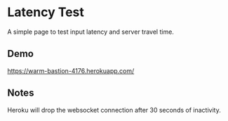 # Latency Test

A simple page to test input latency and server travel time.

## Demo

https://warm-bastion-4176.herokuapp.com/

## Notes

Heroku will drop the websocket connection after 30 seconds of inactivity.
